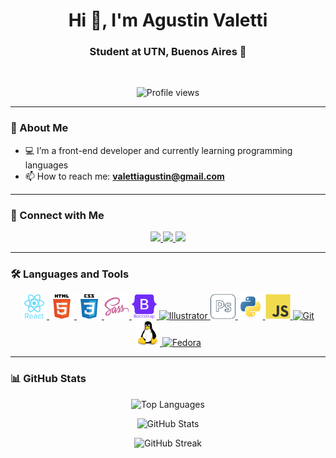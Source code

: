 <h1 align="center">Hi 👋, I'm Agustin Valetti</h1>
<h3 align="center">Student at UTN, Buenos Aires 🌟</h3>

<br>

<p align="center">
  <img src="https://komarev.com/ghpvc/?username=AgustinValetti&label=Profile%20views&color=0e75b6&style=flat" alt="Profile views" />
</p>




---

### 🌱 About Me

- 💻 I’m a front-end developer and currently learning programming languages  
- 📫 How to reach me: **valettiagustin@gmail.com**

---

### 🤝 Connect with Me

<p align="center">
  <a href="https://www.linkedin.com/in/agustin-valetti-688589233/" target="_blank">
    <img src="https://img.shields.io/badge/LinkedIn-0077B5?style=for-the-badge&logo=linkedin&logoColor=white" />
  </a>
  <a href="https://www.instagram.com/agustinshm/?hl=en" target="_blank">
    <img src="https://img.shields.io/badge/Instagram-E4405F?style=for-the-badge&logo=instagram&logoColor=white" />
  </a>
  <a href="mailto:valetti.agustin@gmail.com">
    <img src="https://img.shields.io/badge/Gmail-D14836?style=for-the-badge&logo=gmail&logoColor=white" />
  </a>
</p>

---

### 🛠️ Languages and Tools

<p align="center">
  <!-- Frontend & Design -->
  <a href="https://reactjs.org/" target="_blank">
    <img src="https://raw.githubusercontent.com/devicons/devicon/master/icons/react/react-original-wordmark.svg" alt="React" width="40" height="40" />
  </a>
  <a href="https://www.w3.org/html/" target="_blank">
    <img src="https://raw.githubusercontent.com/devicons/devicon/master/icons/html5/html5-original-wordmark.svg" alt="HTML5" width="40" height="40" />
  </a>
  <a href="https://www.w3schools.com/css/" target="_blank">
    <img src="https://raw.githubusercontent.com/devicons/devicon/master/icons/css3/css3-original-wordmark.svg" alt="CSS3" width="40" height="40" />
  </a>
  <a href="https://sass-lang.com" target="_blank">
    <img src="https://raw.githubusercontent.com/devicons/devicon/master/icons/sass/sass-original.svg" alt="Sass" width="40" height="40" />
  </a>
  <a href="https://getbootstrap.com" target="_blank">
    <img src="https://raw.githubusercontent.com/devicons/devicon/master/icons/bootstrap/bootstrap-plain-wordmark.svg" alt="Bootstrap" width="40" height="40" />
  </a>
  <a href="https://www.adobe.com/products/illustrator.html" target="_blank">
    <img src="https://www.vectorlogo.zone/logos/adobe_illustrator/adobe_illustrator-icon.svg" alt="Illustrator" width="40" height="40" />
  </a>
  <a href="https://www.photoshop.com/en" target="_blank">
    <img src="https://raw.githubusercontent.com/devicons/devicon/master/icons/photoshop/photoshop-line.svg" alt="Photoshop" width="40" height="40" />
  </a>

  <!-- Programming -->
  <a href="https://www.python.org" target="_blank">
    <img src="https://raw.githubusercontent.com/devicons/devicon/master/icons/python/python-original.svg" alt="Python" width="40" height="40" />
  </a>
  <a href="https://developer.mozilla.org/en-US/docs/Web/JavaScript" target="_blank">
    <img src="https://raw.githubusercontent.com/devicons/devicon/master/icons/javascript/javascript-original.svg" alt="JavaScript" width="40" height="40" />
  </a>

  <!-- OS & Tools -->
  <a href="https://git-scm.com/" target="_blank">
    <img src="https://www.vectorlogo.zone/logos/git-scm/git-scm-icon.svg" alt="Git" width="40" height="40" />
  </a>
  <a href="https://www.linux.org/" target="_blank">
    <img src="https://raw.githubusercontent.com/devicons/devicon/master/icons/linux/linux-original.svg" alt="Linux" width="40" height="40" />
  </a>
  <a href="https://getfedora.org/" target="_blank">
    <img src="https://upload.wikimedia.org/wikipedia/commons/3/3f/Fedora_logo.svg" alt="Fedora" width="40" height="40" />
  </a>
</p>

---

### 📊 GitHub Stats

<p align="center">
  <img src="https://github-readme-stats.vercel.app/api/top-langs?username=AgustinValetti&show_icons=true&locale=en&layout=compact&bg_color=0d1117&text_color=ffffff" alt="Top Languages" />
</p>

<p align="center">
  <img src="https://github-readme-stats.vercel.app/api?username=AgustinValetti&show_icons=true&locale=en&bg_color=0d1117&text_color=ffffff" alt="GitHub Stats" />
</p>

<p align="center">
  <img src="https://github-readme-streak-stats.herokuapp.com/?user=AgustinValetti&theme=dark&background=0d1117&date_format=M%20j%5B%2C%20Y%5D" alt="GitHub Streak" />
</p>

